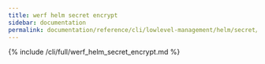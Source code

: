 ```yaml
---
title: werf helm secret encrypt
sidebar: documentation
permalink: documentation/reference/cli/lowlevel-management/helm/secret/encrypt.html
---
```


{% include /cli/full/werf_helm_secret_encrypt.md %}
